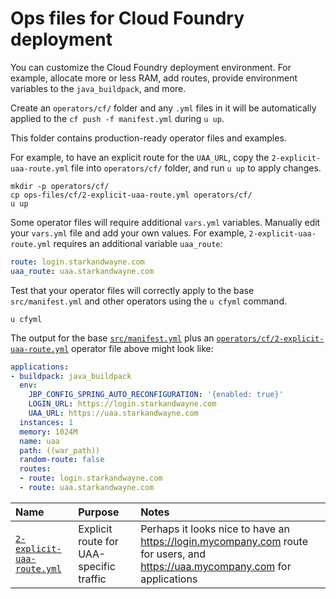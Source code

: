 # Ops files for Cloud Foundry deployment

You can customize the Cloud Foundry deployment environment. For example, allocate more or less RAM, add routes, provide environment variables to the `java_buildpack`, and more.

Create an `operators/cf/` folder and any `.yml` files in it will be automatically applied to the `cf push -f manifest.yml` during `u up`.

This folder contains production-ready operator files and examples.

For example, to have an explicit route for the `UAA_URL`, copy the `2-explicit-uaa-route.yml` file into `operators/cf/` folder, and run `u up` to apply changes.

```plain
mkdir -p operators/cf/
cp ops-files/cf/2-explicit-uaa-route.yml operators/cf/
u up
```

Some operator files will require additional `vars.yml` variables. Manually edit your `vars.yml` file and add your own values. For example, `2-explicit-uaa-route.yml` requires an additional variable `uaa_route`:

```yaml
route: login.starkandwayne.com
uaa_route: uaa.starkandwayne.com
```

Test that your operator files will correctly apply to the base `src/manifest.yml` and other operators using the `u cfyml` command.

```plain
u cfyml
```

The output for the base [`src/manifest.yml`](../../src/manifest.yml) plus an [`operators/cf/2-explicit-uaa-route.yml`](2-explicit-uaa-route.yml) operator file above might look like:

```yaml
applications:
- buildpack: java_buildpack
  env:
    JBP_CONFIG_SPRING_AUTO_RECONFIGURATION: '{enabled: true}'
    LOGIN_URL: https://login.starkandwayne.com
    UAA_URL: https://uaa.starkandwayne.com
  instances: 1
  memory: 1024M
  name: uaa
  path: ((war_path))
  random-route: false
  routes:
  - route: login.starkandwayne.com
  - route: uaa.starkandwayne.com
```

| Name | Purpose | Notes |
|:---  |:---     |:---   |
| [`2-explicit-uaa-route.yml`](2-explicit-uaa-route.yml) | Explicit route for UAA-specific traffic | Perhaps it looks nice to have an https://login.mycompany.com route for users, and https://uaa.mycompany.com for applications |

